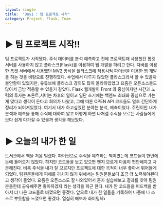 ```yaml
---
layout: single
title:  "Day1 : 팀 프로젝트 시작"
category: Project, Flask, Team
---
```


# ▶ 팀 프로젝트 시작!!

팀 프로젝트가 시작됐다.
주식 데이터를 분석 예측하고 전에 프로젝트때 사용했던 톰캣 서버를 사용하지 않고 플라스크(Flask)를 이용하여 웹 개발을 하려고 한다.
자바를 이용한 톰캣 서버에서 사용했던 MV2 방식을 플라스크에 적용시켜 파이썬을 이용한 웹 개발을 하는 것을 바탕으로 진행하였다.
수업에서 다루지 않았던 플라스크라서 할 수 있을까 불안함이 있었지만, 유튜브에 플라스크 강의도 많이 올라와있었고 요즘은 오픈소스들도 많아서 금방 적용할 수 있을거 같았다.
Flask 웹개발이 Front 의 중심이지만 시간과 노력의 투자는 프론트,서버는 차후의 일이고 일단 초기에는 백엔드 최대화 중심으로 가는게 맞다고 생각이 든다고 회의가 나왔고,
그에 따른 OPEN API 코드들도 얼추 간단하게 정리가 되어져있었다. 
여기서 내가 하고싶었던 분야는 분석, 예측이였다. 주린이인 내가 분석과 예측을 통해 주식에 대하여 알고 어떻게 하면 나처럼 주식을 모르는 사람들에게 보다 쉽게 다가갈 수 있을까 생각을 해보았다.

# ▶ 오늘의 내가 한 일

도서관에서 책을 처음 빌렸다. 파이썬으로 주식을 예측하는 책이였는데 코드들이 한번에 눈에 들어오지 않았다. 하지만 코드들을 보고 있으면 왠지 모르게 마음이 편안해지고 차분해진다.
비록 주식을 내가 잘 모르지만 프로젝트에 대한 목적이 너무 좋아서 뛰어들게 되었다. 팀원분들에게 피해를 끼치지 않기 위해서는 팀원분들보다 조금 더 노력해야된다고 생각이 들었다.
요즘은 오픈소스도 잘 나와있어서 혼자 실습해보고 결과를 찾아 팀원분들한테 공유해주면 좋아하겠지 라는 생각을 하곤 한다.
내가 짠 코드들을 피드백을 받아서 더 나은 코드들로 바꼈으면 좋겠다.
앞으로 내가 한 일들을 기록하여 나중에 나 스스로 뿌듯함을 느꼈으면 좋겠다. 
열심히 해보자 화이팅!👍
